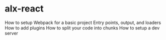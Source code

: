 # alx-react
How to setup Webpack for a basic project Entry points, output, and loaders How to add plugins How to split your code into chunks How to setup a dev server
